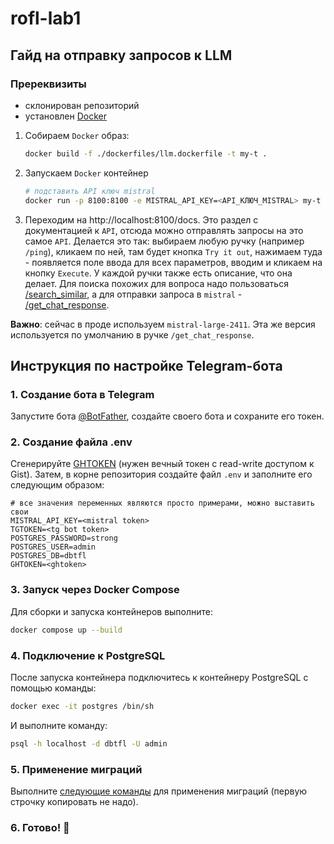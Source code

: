 # rofl-lab1

## Гайд на отправку запросов к LLM

### Пререквизиты
- склонирован репозиторий
- установлен [Docker](https://www.docker.com)

1) Собираем `Docker` образ:
    ```bash
    docker build -f ./dockerfiles/llm.dockerfile -t my-t .
    ```
2) Запускаем `Docker` контейнер
    ```bash
   # подставить API ключ mistral
    docker run -p 8100:8100 -e MISTRAL_API_KEY=<API_КЛЮЧ_MISTRAL> my-t
    ```
3) Переходим на http://localhost:8100/docs. Это раздел с документацией к `API`, отсюда можно отправлять
запросы на это самое `API`. Делается это так: выбираем любую ручку (например `/ping`), кликаем по ней, там
будет кнопка `Try it out`, нажимаем туда - появляется поле ввода для всех параметров, вводим и кликаем на кнопку
`Execute`. У каждой ручки также есть описание, что она делает. Для поиска похожих для вопроса надо пользоваться
[/search_similar](http://0.0.0.0:8100/docs#/Questions/api_search_similar_search_similar_post), а для отправки запроса
в `mistral` - [/get_chat_response](http://0.0.0.0:8100/docs#/Questions/api_get_chat_response_get_chat_response_post).

**Важно**: сейчас в проде используем `mistral-large-2411`. Эта же версия
используется по умолчанию в ручке `/get_chat_response`.

## Инструкция по настройке Telegram-бота

### 1. Создание бота в Telegram
Запустите бота [@BotFather](https://t.me/BotFather), создайте своего бота и сохраните его токен.

### 2. Создание файла .env

Сгенерируйте [GHTOKEN](https://github.com/settings/tokens?type=beta) (нужен вечный токен с read-write доступом к Gist).
Затем, в корне репозитория создайте файл `.env` и заполните его следующим образом:

```
# все значения переменных являются просто примерами, можно выставить свои
MISTRAL_API_KEY=<mistral token>
TGTOKEN=<tg bot token>
POSTGRES_PASSWORD=strong
POSTGRES_USER=admin
POSTGRES_DB=dbtfl
GHTOKEN=<ghtoken>
```

### 3. Запуск через Docker Compose
Для сборки и запуска контейнеров выполните:

```bash
docker compose up --build
```

### 4. Подключение к PostgreSQL
После запуска контейнера подключитесь к контейнeру PostgreSQL с помощью команды:

```bash
docker exec -it postgres /bin/sh
```

И выполните команду:
```bash
psql -h localhost -d dbtfl -U admin
```

### 5. Применение миграций
Выполните [следующие команды](https://github.com/BaldiSlayer/rofl-lab1/blob/main/postgresql/final_schema.sql) для применения миграций (первую строчку копировать не надо).

### 6. Готово! 🎉
